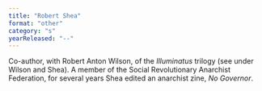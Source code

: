 ```yaml
---
title: "Robert Shea"
format: "other"
category: "s"
yearReleased: "--"
---
```

Co-author, with Robert Anton Wilson, of the _Illuminatus_ trilogy (see under Wilson and Shea). A member of the Social Revolutionary Anarchist  Federation, for several years Shea edited an anarchist zine, _No Governor_.
  
